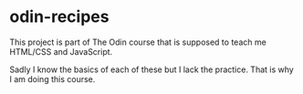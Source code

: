 # odin-recipes

This project is part of The Odin course that is supposed to teach me HTML/CSS and JavaScript.

Sadly I know the basics of each of these but I lack the practice. That is why I am doing this course. 